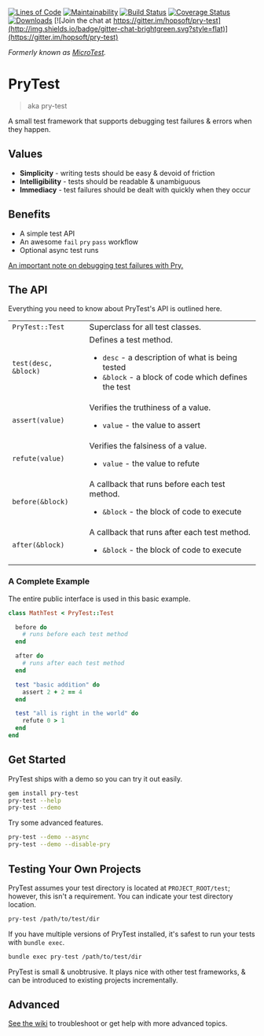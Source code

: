 [![Lines of Code](http://img.shields.io/badge/lines_of_code-378-brightgreen.svg?style=flat)](http://blog.codinghorror.com/the-best-code-is-no-code-at-all/)
[![Maintainability](https://api.codeclimate.com/v1/badges/139cded3012a4e543287/maintainability)](https://codeclimate.com/github/hopsoft/pry-test/maintainability)
[![Build Status](http://img.shields.io/travis/hopsoft/pry-test.svg?style=flat)](https://travis-ci.org/hopsoft/pry-test)
[![Coverage Status](https://img.shields.io/coveralls/hopsoft/pry-test.svg?style=flat)](https://coveralls.io/r/hopsoft/pry-test?branch=master)
[![Downloads](http://img.shields.io/gem/dt/pry-test.svg?style=flat)](http://rubygems.org/gems/pry-test)
[![Join the chat at https://gitter.im/hopsoft/pry-test](http://img.shields.io/badge/gitter-chat-brightgreen.svg?style=flat)](https://gitter.im/hopsoft/pry-test)

_Formerly known as [MicroTest](https://rubygems.org/gems/micro_test)._

# PryTest

> aka pry-test

A small test framework that supports debugging test failures & errors when they happen.

## Values

* __Simplicity__ - writing tests should be easy & devoid of friction
* __Intelligibility__ - tests should be readable & unambiguous
* __Immediacy__ - test failures should be dealt with quickly when they occur

## Benefits

* A simple test API
* An awesome `fail` `pry` `pass` workflow
* Optional async test runs

[An important note on debugging test failures with Pry.](https://github.com/hopsoft/pry-test/wiki/Debug-Test-Failures-with-Pry#gemfile-considerations)

## The API

Everything you need to know about PryTest's API is outlined here.

<table>
  <tr>
    <td><code>PryTest::Test</code></td>
    <td>Superclass for all test classes.</td>
  </tr>
  <tr>
    <td><code>test(desc, &block)</code></td>
    <td>
      Defines a test method.
      <ul>
        <li><code>desc</code> - a description of what is being tested</li>
        <li><code>&block</code> - a block of code which defines the test</li>
      </ul>
    </td>
  </tr>
  <tr>
    <td><code>assert(value)</code></td>
    <td>
      Verifies the truthiness of a value.
      <ul>
        <li><code>value</code> - the value to assert</li>
      </ul>
    </td>
  </tr>
  <tr>
    <td><code>refute(value)</code></td>
    <td>
      Verifies the falsiness of a value.
      <ul>
        <li><code>value</code> - the value to refute</li>
      </ul>
    </td>
  </tr>
  <tr>
    <td><code>before(&block)</code></td>
    <td>
      A callback that runs before each test method.
      <ul>
        <li><code>&block</code> - the block of code to execute</li>
      </ul>
    </td>
  </tr>
  <tr>
    <td><code>after(&block)</code></td>
    <td>
      A callback that runs after each test method.
      <ul>
        <li><code>&block</code> - the block of code to execute</li>
      </ul>
    </td>
  </tr>
</table>

### A Complete Example

The entire public interface is used in this basic example.

```ruby
class MathTest < PryTest::Test

  before do
    # runs before each test method
  end

  after do
    # runs after each test method
  end

  test "basic addition" do
    assert 2 + 2 == 4
  end

  test "all is right in the world" do
    refute 0 > 1
  end
end
```

## Get Started

PryTest ships with a demo so you can try it out easily.

```sh
gem install pry-test
pry-test --help
pry-test --demo
```

Try some advanced features.

```sh
pry-test --demo --async
pry-test --demo --disable-pry
```

## Testing Your Own Projects

PryTest assumes your test directory is located at `PROJECT_ROOT/test`;
however, this isn't a requirement. You can indicate your test directory location.

```sh
pry-test /path/to/test/dir
```

If you have multiple versions of PryTest installed,
it's safest to run your tests with `bundle exec`.

```sh
bundle exec pry-test /path/to/test/dir
```

PryTest is small & unobtrusive.
It plays nice with other test frameworks, & can be introduced to existing projects incrementally.

## Advanced

[See the wiki](https://github.com/hopsoft/pry-test/wiki)
to troubleshoot or get help with more advanced topics.
